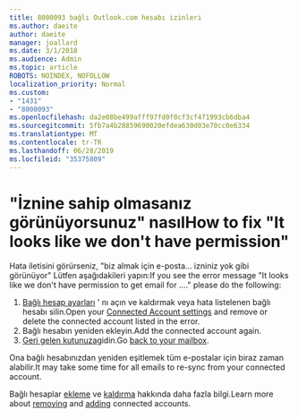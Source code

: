 ```yaml
---
title: 8000093 bağlı Outlook.com hesabı izinleri
ms.author: daeite
author: daeite
manager: joallard
ms.date: 3/1/2018
ms.audience: Admin
ms.topic: article
ROBOTS: NOINDEX, NOFOLLOW
localization_priority: Normal
ms.custom:
- "1431"
- "8000093"
ms.openlocfilehash: da2e08be499afff97fd0f0cf3cf4f1993cb6dba4
ms.sourcegitcommit: 5fb7a4b28859690020efdea630d03e70cc0e6334
ms.translationtype: MT
ms.contentlocale: tr-TR
ms.lasthandoff: 06/28/2019
ms.locfileid: "35375809"
---
```

# <a name="how-to-fix-it-looks-like-we-dont-have-permission"></a><span data-ttu-id="3dffd-102">"İznine sahip olmasanız görünüyorsunuz" nasıl</span><span class="sxs-lookup"><span data-stu-id="3dffd-102">How to fix "It looks like we don't have permission"</span></span>

<span data-ttu-id="3dffd-103">Hata iletisini görürseniz, "biz almak için e-posta... izniniz yok gibi görünüyor" Lütfen aşağıdakileri yapın:</span><span class="sxs-lookup"><span data-stu-id="3dffd-103">If you see the error message "It looks like we don't have permission to get email for ...." please do the following:</span></span>

1. <span data-ttu-id="3dffd-104">[Bağlı hesap ayarları](https://outlook.live.com/mail/options/mail/accounts) ' nı açın ve kaldırmak veya hata listelenen bağlı hesabı silin.</span><span class="sxs-lookup"><span data-stu-id="3dffd-104">Open your [Connected Account settings](https://outlook.live.com/mail/options/mail/accounts) and remove or delete the connected account listed in the error.</span></span>
2. <span data-ttu-id="3dffd-105">Bağlı hesabın yeniden ekleyin.</span><span class="sxs-lookup"><span data-stu-id="3dffd-105">Add the connected account again.</span></span>
3. <span data-ttu-id="3dffd-106">[Geri gelen kutunuza](https://outlook.live.com/mail/inbox)gidin.</span><span class="sxs-lookup"><span data-stu-id="3dffd-106">Go [back to your mailbox](https://outlook.live.com/mail/inbox).</span></span>

<span data-ttu-id="3dffd-107">Ona bağlı hesabınızdan yeniden eşitlemek tüm e-postalar için biraz zaman alabilir.</span><span class="sxs-lookup"><span data-stu-id="3dffd-107">It may take some time for all emails to re-sync from your connected account.</span></span>

<span data-ttu-id="3dffd-108">Bağlı hesaplar [ekleme](https://support.office.com/article/c5224df4-5885-4e79-91ba-523aa743f0ba) ve [kaldırma](https://support.office.com/article/0b9a6b95-ff1b-46c1-bf60-d6b3b82c5ac8) hakkında daha fazla bilgi.</span><span class="sxs-lookup"><span data-stu-id="3dffd-108">Learn more about [removing](https://support.office.com/article/0b9a6b95-ff1b-46c1-bf60-d6b3b82c5ac8) and [adding](https://support.office.com/article/c5224df4-5885-4e79-91ba-523aa743f0ba) connected accounts.</span></span>
